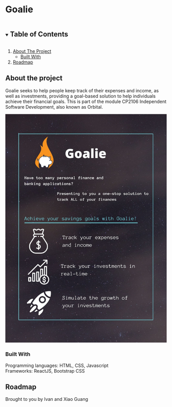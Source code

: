 # Goalie

<details open="open">
  <summary><h2 style="display: inline-block">Table of Contents</h2></summary>
  <ol>
    <li>
      <a href="#about-the-project">About The Project</a>
      <ul>
        <li><a href="#built-with">Built With</a></li>
      </ul>
    </li>
    <li><a href="#roadmap">Roadmap</a></li>
  </ol>
</details>

## About the project

Goalie seeks to help people keep track of their expenses and income, as well as investments, providing a goal-based solution to help individuals achieve their financial goals.
This is part of the module CP2106 Independent Software Development, also known as Orbital.  

![](resources/poster.jpg)


### Built With
Programming languages: HTML, CSS, Javascript <br>
Frameworks: ReactJS, Bootstrap CSS

## Roadmap

Brought to you by Ivan and Xiao Guang 

